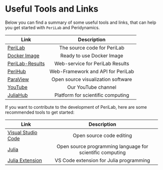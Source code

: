 # Useful Tools and Links

Below you can find a summary of some useful tools and links, that can help you get started with `PeriLab` and Peridynamics.

| Link        | Description           |
| ------------- |:-------------:|
| [PeriLab](https://github.com/PeriHub/PeriLab.jl) | The source code for PeriLab |
| [Docker Image](https://hub.docker.com/r/perihub/perilab) | Ready to use Docker Image |
| [PeriLab-Results](https://perilab-results.nimbus-extern.dlr.de)     | Web-service for PeriLab Results|
| [PeriHub](https://github.com/PeriHub/PeriHub)      | Web-Framework and API for PeriLab      |
| [ParaView](https://www.paraview.org) | Open source visualization software      |
| [YouTube](https://www.youtube.com/@PeriHub) | Our YouTube channel |
| [JuliaHub](https://juliahub.com) | Platform for scientific computing |

If you want to contribute to the development of PeriLab, here are some recommended tools to get started:

| Link        | Description           |
| ------------- |:-------------:|
| [Visual Studio Code](https://code.visualstudio.com) | Open source code editing |
| [Julia](https://julialang.org) | Open source programming language for scientific computing |
| [Julia Extension](https://marketplace.visualstudio.com/items?itemName=julialang.language-julia) | VS Code extension for Julia programming |

